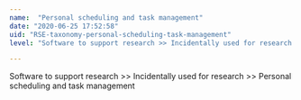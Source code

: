 ```yaml
---
name:  "Personal scheduling and task management"
date: "2020-06-25 17:52:58"
uid: "RSE-taxonomy-personal-scheduling-task-management"
level: "Software to support research >> Incidentally used for research >> Personal scheduling and task management"

---
```


Software to support research >> Incidentally used for research >> Personal scheduling and task management